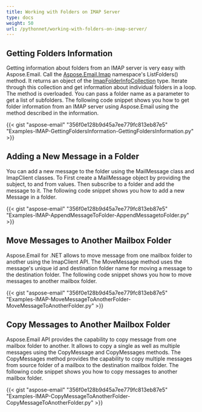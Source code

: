 ```yaml
---
title: Working with Folders on IMAP Server
type: docs
weight: 50
url: /pythonnet/working-with-folders-on-imap-server/
---
```



## **Getting Folders Information**
Getting information about folders from an IMAP server is very easy with Aspose.Email. Call the [Aspose.Email.Imap](/pages/createpage.action?spaceKey=emailpythonnet&title=Aspose.Email.Imap+namespace&linkCreation=true&fromPageId=66947504) namespace's ListFolders() method. It returns an object of the [ImapFolderInfoCollection](/pages/createpage.action?spaceKey=emailpythonnet&title=Aspose.Email.Imap.ImapFolderInfoCollection+Class&linkCreation=true&fromPageId=66947504) type. Iterate through this collection and get information about individual folders in a loop. The method is overloaded. You can pass a folder name as a parameter to get a list of subfolders. The following code snippet shows you how to get folder information from an IMAP server using Aspose.Email using the method described in the information.



{{< gist "aspose-email" "356f0e128b9d45a7ee779fc813eb87e5" "Examples-IMAP-GettingFoldersInformation-GettingFoldersInformation.py" >}}
## **Adding a New Message in a Folder**
You can add a new message to the folder using the MailMessage class and ImapClient classes. To First create a MailMessage object by providing the subject, to and from values. Then subscribe to a folder and add the message to it. The following code snippet shows you how to add a new Message in a folder.



{{< gist "aspose-email" "356f0e128b9d45a7ee779fc813eb87e5" "Examples-IMAP-AppendMessageToFolder-AppendMessagetoFolder.py" >}}
## **Move Messages to Another Mailbox Folder**
Aspose.Email for .NET allows to move message from one mailbox folder to another using the ImapClient API. The MoveMessage method uses the message's unique id and destination folder name for moving a message to the destination folder. The following code snippet shows you how to move messages to another mailbox folder.



{{< gist "aspose-email" "356f0e128b9d45a7ee779fc813eb87e5" "Examples-IMAP-MoveMessageToAnotherFolder-MoveMessageToAnotherFolder.py" >}}
## **Copy Messages to Another Mailbox Folder**
Aspose.Email API provides the capability to copy message from one mailbox folder to another. It allows to copy a single as well as multiple messages using the CopyMessage and CopyMessages methods. The CopyMessages method provides the capability to copy multiple messages from source folder of a mailbox to the destination mailbox folder. The following code snippet shows you how to copy messages to another mailbox folder.



{{< gist "aspose-email" "356f0e128b9d45a7ee779fc813eb87e5" "Examples-IMAP-CopyMessageToAnotherFolder-CopyMessageToAnotherFolder.py" >}}

